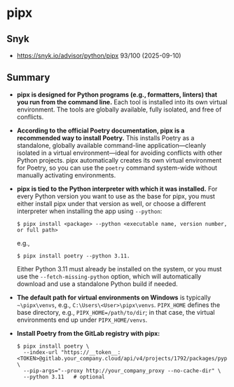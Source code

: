 # pipx

## Snyk

- https://snyk.io/advisor/python/pipx 93/100 (2025-09-10)

## Summary

- **pipx is designed for Python programs (e.g., formatters, linters) that you run from the command line.** Each tool is installed into its own virtual environment. The tools are globally available, fully isolated, and free of conflicts.

- **According to the official Poetry documentation, pipx is a recommended way to install Poetry.** This installs Poetry as a standalone, globally available command-line application—cleanly isolated in a virtual environment—ideal for avoiding conflicts with other Python projects. pipx automatically creates its own virtual environment for Poetry, so you can use the `poetry` command system-wide without manually activating environments.

- **pipx is tied to the Python interpreter with which it was installed.** For every Python version you want to use as the base for pipx, you must either install pipx under that version as well, or choose a different interpreter when installing the app using `--python`:
    ```unix
    $ pipx install <package> --python <executable name, version number, or full path>
    ```
    
    e.g.,
    ```unix
    $ pipx install poetry --python 3.11.
    ```
    Either Python 3.11 must already be installed on the system, or you must use the `--fetch-missing-python` option, which will automatically download and use a standalone Python build if needed.

- **The default path for virtual environments on Windows** is typically `~\pipx\venvs`, e.g., `C:\Users\<User>\pipx\venvs`. `PIPX_HOME` defines the base directory, e.g., `PIPX_HOME=/path/to/dir`; in that case, the virtual environments end up under `PIPX_HOME/venvs`.

- **Install Poetry from the GitLab registry with pipx:**

    ```unix
    $ pipx install poetry \
      --index-url "https://__token__:<TOKEN>@gitlab.your_company.cloud/api/v4/projects/1792/packages/pypi/simple" \
      --pip-args="--proxy http://your_company_proxy --no-cache-dir" \
      --python 3.11   # optional
    ```

